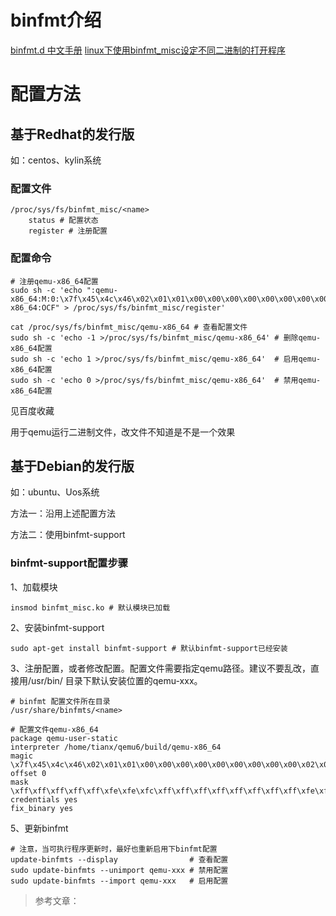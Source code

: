 # binfmt介绍

[binfmt.d 中文手册](https://www.wenjiangs.com/doc/systemd-binfmt-d)
[linux下使用binfmt_misc设定不同二进制的打开程序](https://blog.csdn.net/whatday/article/details/88299482/)

# 配置方法

## 基于Redhat的发行版

如：centos、kylin系统

### 配置文件

```shell
/proc/sys/fs/binfmt_misc/<name>
    status # 配置状态
    register # 注册配置
```

### 配置命令

```shell
# 注册qemu-x86_64配置
sudo sh -c 'echo ":qemu-x86_64:M:0:\x7f\x45\x4c\x46\x02\x01\x01\x00\x00\x00\x00\x00\x00\x00\x00\x00\x02\x00\x3e\x00:\xff\xff\xff\xff\xff\xfe\xfe\xfc\xff\xff\xff\xff\xff\xff\xff\xff\xfe\xff\xff\xff:/usr/bin/qemu-x86_64:OCF" > /proc/sys/fs/binfmt_misc/register'

cat /proc/sys/fs/binfmt_misc/qemu-x86_64 # 查看配置文件
sudo sh -c 'echo -1 >/proc/sys/fs/binfmt_misc/qemu-x86_64' # 删除qemu-x86_64配置
sudo sh -c 'echo 1 >/proc/sys/fs/binfmt_misc/qemu-x86_64'  # 启用qemu-x86_64配置
sudo sh -c 'echo 0 >/proc/sys/fs/binfmt_misc/qemu-x86_64'  # 禁用qemu-x86_64配置
```

见百度收藏

用于qemu运行二进制文件，改文件不知道是不是一个效果

## 基于Debian的发行版

如：ubuntu、Uos系统

方法一：沿用上述配置方法

方法二：使用binfmt-support

### binfmt-support配置步骤

1、加载模块

```shell
insmod binfmt_misc.ko # 默认模块已加载
```

2、安装binfmt-support

```shell
sudo apt-get install binfmt-support # 默认binfmt-support已经安装
```

3、注册配置，或者修改配置。配置文件需要指定qemu路径。建议不要乱改，直接用/usr/bin/ 目录下默认安装位置的qemu-xxx。

```shell
# binfmt 配置文件所在目录
/usr/share/binfmts/<name>

# 配置文件qemu-x86_64
package qemu-user-static
interpreter /home/tianx/qemu6/build/qemu-x86_64
magic \x7f\x45\x4c\x46\x02\x01\x01\x00\x00\x00\x00\x00\x00\x00\x00\x00\x02\x00\x3e\x00
offset 0
mask \xff\xff\xff\xff\xff\xfe\xfe\xfc\xff\xff\xff\xff\xff\xff\xff\xff\xfe\xff\xff\xff
credentials yes
fix_binary yes
```

5、更新binfmt

```shell
# 注意，当可执行程序更新时，最好也重新启用下binfmt配置
update-binfmts --display                # 查看配置
sudo update-binfmts --unimport qemu-xxx # 禁用配置
sudo update-binfmts --import qemu-xxx   # 启用配置
```

> 参考文章：